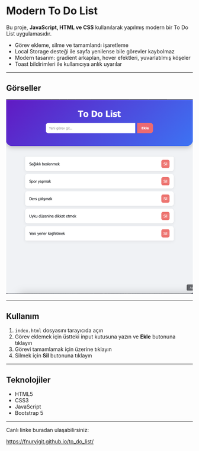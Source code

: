 # Modern To Do List

Bu proje, **JavaScript, HTML ve CSS** kullanılarak yapılmış modern bir To Do List uygulamasıdır.  

- Görev ekleme, silme ve tamamlandı işaretleme
- Local Storage desteği ile sayfa yenilense bile görevler kaybolmaz
- Modern tasarım: gradient arkaplan, hover efektleri, yuvarlatılmış köşeler
- Toast bildirimleri ile kullanıcıya anlık uyarılar

---

## Görseller

![Modern To Do List](./images/list.png)


---

## Kullanım

1. `index.html` dosyasını tarayıcıda açın
2. Görev eklemek için üstteki input kutusuna yazın ve **Ekle** butonuna tıklayın
3. Görevi tamamlamak için üzerine tıklayın
4. Silmek için **Sil** butonuna tıklayın

---

## Teknolojiler

- HTML5
- CSS3
- JavaScript
- Bootstrap 5

---

Canlı linke buradan ulaşabilirsiniz:

 https://fnuryigit.github.io/to_do_list/
